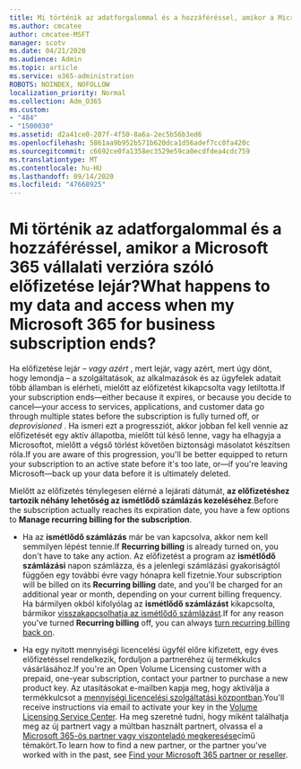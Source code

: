 ```yaml
---
title: Mi történik az adatforgalommal és a hozzáféréssel, amikor a Microsoft 365 vállalati verzióra szóló előfizetése lejár?
ms.author: cmcatee
author: cmcatee-MSFT
manager: scotv
ms.date: 04/21/2020
ms.audience: Admin
ms.topic: article
ms.service: o365-administration
ROBOTS: NOINDEX, NOFOLLOW
localization_priority: Normal
ms.collection: Adm_O365
ms.custom:
- "484"
- "1500030"
ms.assetid: d2a41ce0-207f-4f50-8a6a-2ec5b56b3ed6
ms.openlocfilehash: 5861aa9b952b571b620dca1d56adef7cc0fa420c
ms.sourcegitcommit: c6692ce0fa1358ec3529e59ca0ecdfdea4cdc759
ms.translationtype: MT
ms.contentlocale: hu-HU
ms.lasthandoff: 09/14/2020
ms.locfileid: "47668925"
---
```

# <a name="what-happens-to-my-data-and-access-when-my-microsoft-365-for-business-subscription-ends"></a><span data-ttu-id="59c3a-102">Mi történik az adatforgalommal és a hozzáféréssel, amikor a Microsoft 365 vállalati verzióra szóló előfizetése lejár?</span><span class="sxs-lookup"><span data-stu-id="59c3a-102">What happens to my data and access when my Microsoft 365 for business subscription ends?</span></span>

<span data-ttu-id="59c3a-103">Ha előfizetése lejár  *– vagy azért*  , mert lejár, vagy azért, mert úgy dönt, hogy lemondja – a szolgáltatások, az alkalmazások és az ügyfelek adatait több államban is elérheti, mielőtt az előfizetést kikapcsolta vagy letiltotta.</span><span class="sxs-lookup"><span data-stu-id="59c3a-103">If your subscription ends—either because it expires, or because you decide to cancel—your access to services, applications, and customer data go through multiple states before the subscription is fully turned off, or  *deprovisioned*  .</span></span> <span data-ttu-id="59c3a-104">Ha ismeri ezt a progressziót, akkor jobban fel kell vennie az előfizetését egy aktív állapotba, mielőtt túl késő lenne, vagy ha elhagyja a Microsoftot, mielőtt a végső törlést követően biztonsági másolatot készítsen róla.</span><span class="sxs-lookup"><span data-stu-id="59c3a-104">If you are aware of this progression, you'll be better equipped to return your subscription to an active state before it's too late, or—if you're leaving Microsoft—back up your data before it is ultimately deleted.</span></span>
  
<span data-ttu-id="59c3a-105">Mielőtt az előfizetés ténylegesen elérné a lejárati dátumát, **az előfizetéshez tartozik néhány lehetőség az ismétlődő számlázás kezeléséhez**.</span><span class="sxs-lookup"><span data-stu-id="59c3a-105">Before the subscription actually reaches its expiration date, you have a few options to **Manage recurring billing for the subscription**.</span></span>
  
- <span data-ttu-id="59c3a-106">Ha az **ismétlődő számlázás** már be van kapcsolva, akkor nem kell semmilyen lépést tennie.</span><span class="sxs-lookup"><span data-stu-id="59c3a-106">If **Recurring billing** is already turned on, you don't have to take any action.</span></span> <span data-ttu-id="59c3a-107">Az előfizetést a program az **ismétlődő számlázási** napon számlázza, és a jelenlegi számlázási gyakoriságtól függően egy további évre vagy hónapra kell fizetnie.</span><span class="sxs-lookup"><span data-stu-id="59c3a-107">Your subscription will be billed on its **Recurring billing** date, and you'll be charged for an additional year or month, depending on your current billing frequency.</span></span> <span data-ttu-id="59c3a-108">Ha bármilyen okból kifolyólag az **ismétlődő számlázást** kikapcsolta, bármikor [visszakapcsolhatja az ismétlődő számlázást](https://docs.microsoft.com/microsoft-365/commerce/subscriptions/renew-your-subscription#turn-recurring-billing-off-or-on).</span><span class="sxs-lookup"><span data-stu-id="59c3a-108">If for any reason you've turned **Recurring billing** off, you can always [turn recurring billing back on](https://docs.microsoft.com/microsoft-365/commerce/subscriptions/renew-your-subscription#turn-recurring-billing-off-or-on).</span></span>

- <span data-ttu-id="59c3a-109">Ha egy nyitott mennyiségi licencelési ügyfél előre kifizetett, egy éves előfizetéssel rendelkezik, forduljon a partneréhez új termékkulcs vásárlásához.</span><span class="sxs-lookup"><span data-stu-id="59c3a-109">If you're an Open Volume Licensing customer with a prepaid, one-year subscription, contact your partner to purchase a new product key.</span></span> <span data-ttu-id="59c3a-110">Az utasításokat e-mailben kapja meg, hogy aktiválja a termékkulcsot a [mennyiségi licencelési szolgáltatási központban](https://go.microsoft.com/fwlink/p/?LinkID=282016).</span><span class="sxs-lookup"><span data-stu-id="59c3a-110">You'll receive instructions via email to activate your key in the [Volume Licensing Service Center](https://go.microsoft.com/fwlink/p/?LinkID=282016).</span></span> <span data-ttu-id="59c3a-111">Ha meg szeretné tudni, hogy miként találhatja meg az új partnert vagy a múltban használt partnert, olvassa el a [Microsoft 365-ös partner vagy viszonteladó megkeresése](https://docs.microsoft.com/microsoft-365/admin/manage/find-your-partner-or-reseller)című témakört.</span><span class="sxs-lookup"><span data-stu-id="59c3a-111">To learn how to find a new partner, or the partner you've worked with in the past, see [Find your Microsoft 365 partner or reseller](https://docs.microsoft.com/microsoft-365/admin/manage/find-your-partner-or-reseller).</span></span>